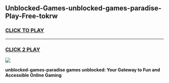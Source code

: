 
## Unblocked-Games-unblocked-games-paradise-Play-Free-tokrw
<h3>
<a href="https://premium76.site?title=unblocked-games-paradise&ref=18A">CLICK TO PLAY</a></h3>
<hr>

<h3>
<a href="https://premium76.site?title=unblocked-games-paradise&ref=18A">CLICK 2 PLAY</a>
  
</h3>

<a href="https://premium76.site?title=unblocked-games-paradise&ref=18A"><img src="https://clearcache.store/games.png"></a>


**unblocked-games-paradise games unblocked: Your Gateway to Fun and Accessible Online Gaming**
